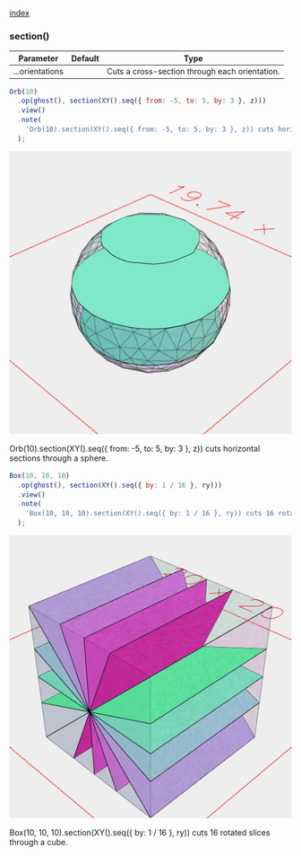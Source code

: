[index](../../nb/api/index.md)
### section()
Parameter|Default|Type
---|---|---
...orientations||Cuts a cross-section through each orientation.

```JavaScript
Orb(10)
  .op(ghost(), section(XY().seq({ from: -5, to: 5, by: 3 }, z)))
  .view()
  .note(
    'Orb(10).section(XY().seq({ from: -5, to: 5, by: 3 }, z)) cuts horizontal sections through a sphere.'
  );
```

![Image](section.md.0.png)

Orb(10).section(XY().seq({ from: -5, to: 5, by: 3 }, z)) cuts horizontal sections through a sphere.

```JavaScript
Box(10, 10, 10)
  .op(ghost(), section(XY().seq({ by: 1 / 16 }, ry)))
  .view()
  .note(
    'Box(10, 10, 10).section(XY().seq({ by: 1 / 16 }, ry)) cuts 16 rotated slices through a cube.'
  );
```

![Image](section.md.1.png)

Box(10, 10, 10).section(XY().seq({ by: 1 / 16 }, ry)) cuts 16 rotated slices through a cube.
